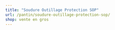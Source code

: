```yaml
---
title: "Soudure Outillage Protection SOP"
url: /pantin/soudure-outillage-protection-sop/
shop: vente en gros
---
```

